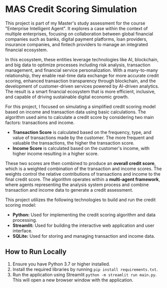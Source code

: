 # MAS Credit Scoring Simulation
This project is part of my Master's study assessment for the course "Enterprise Intelligent Agent". It explores a case within the context of multiple enterprises, focusing on collaboration between global financial companies such as banks, digital payment platforms, loan providers, insurance companies, and fintech providers to manage an integrated financial ecosystem.

In this ecosystem, these entities leverage technologies like AI, blockchain, and big data to optimize processes including risk analysis, transaction management, and financial service personalization. With a many-to-many relationship, they enable real-time data exchange for more accurate credit scoring, enhanced transaction transparency through blockchain, and the development of customer-driven services powered by AI-driven analytics. The result is a smart financial ecosystem that is more efficient, inclusive, and capable of driving sustainable digital economic growth.

For this project, I focused on simulating a simplified credit scoring model based on income and transaction data using basic calculations. The algorithm used aims to calculate a credit score by considering two main factors: transactions and income. 

- **Transaction Score** is calculated based on the frequency, type, and value of transactions made by the customer. The more frequent and valuable the transactions, the higher the transaction score.  
- **Income Score** is calculated based on the customer's income, with higher income resulting in a higher score.

These two scores are then combined to produce an **overall credit score**, which is a weighted combination of the transaction and income scores. The weights control the relative contributions of transactions and income to the final credit score. The algorithm operates within a **multi-agent framework**, where agents representing the analysis system process and combine transaction and income data to generate a credit assessment.

This project utilizes the following technologies to build and run the credit scoring model:

- **Python:** Used for implementing the credit scoring algorithm and data processing.
- **Streamlit:** Used for building the interactive web application and user interface.
- **SQLite:** Used for storing and managing transaction and income data.

## How to Run Locally
1. Ensure you have Python 3.7 or higher installed.
2. Install the required libraries by running `pip install requirements.txt`.
3. Run the application using Streamlit `python -m streamlit run main.py`. This will open a new browser window with the application.
